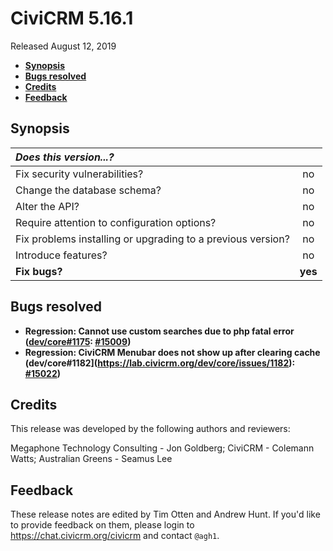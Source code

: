 # CiviCRM 5.16.1

Released August 12, 2019

- **[Synopsis](#synopsis)**
- **[Bugs resolved](#bugs)**
- **[Credits](#credits)**
- **[Feedback](#feedback)**

## <a name="synopsis"></a>Synopsis

| *Does this version...?*                                         |         |
|:--------------------------------------------------------------- |:-------:|
| Fix security vulnerabilities?                                   |   no    |
| Change the database schema?                                     |   no    |
| Alter the API?                                                  |   no    |
| Require attention to configuration options?                     |   no    |
| Fix problems installing or upgrading to a previous version?     |   no    |
| Introduce features?                                             |   no    |
| **Fix bugs?**                                                   | **yes** |

## <a name="bugs"></a>Bugs resolved

- **Regression: Cannot use custom searches due to php fatal error ([dev/core#1175](https://lab.civicrm.org/dev/core/issues/1175): [#15009](https://github.com/civicrm/civicrm-core/pull/15009))**
- **Regression: CiviCRM Menubar does not show up after clearing cache (dev/core#1182](https://lab.civicrm.org/dev/core/issues/1182): [#15022](https://github.com/civicrm/civicrm-core/pull/15022))**

## <a name="credits"></a>Credits

This release was developed by the following authors and reviewers:

Megaphone Technology Consulting - Jon Goldberg; CiviCRM - Colemann Watts;
Australian Greens - Seamus Lee

## <a name="feedback"></a>Feedback

These release notes are edited by Tim Otten and Andrew Hunt.  If you'd like to
provide feedback on them, please login to https://chat.civicrm.org/civicrm and
contact `@agh1`.
